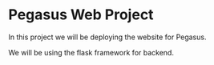 # Pegasus Web Project

In this project we will be deploying the website for Pegasus.

We will be using the flask framework for backend.